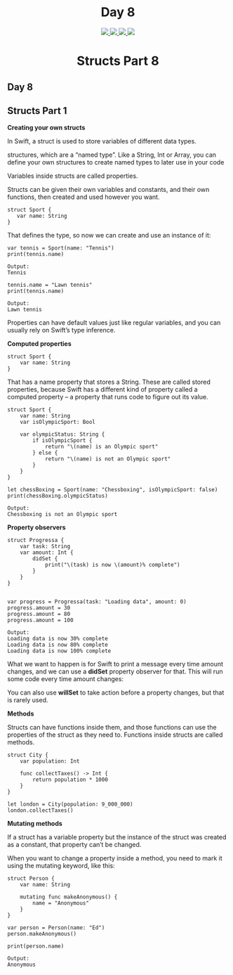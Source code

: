 <div align='center'>
    <h1>Day 8</h1> 
    <a class="header-badge" target="_blank" href="https://www.linkedin.com/in/saurabhmchavan/">
          <img src="https://img.shields.io/badge/style--5eba00.svg?label=LinkedIn&logo=linkedin&style=social">
    </a>   
    <a class="header-badge" target="_blank" href="https://twitter.com/100rabhcsmc">
          <img src="https://img.shields.io/badge/style--5eba00.svg?label=twitter&logo=twitter&style=social">
    </a>
    <a class="header-badge" target="_blank" href="https://instagram.com/100rabhch">
          <img src="https://img.shields.io/badge/style--5eba00.svg?label=instagram&logo=instagram&style=social">
    </a>
    <a class="header-badge" target="_blank" href="https://stackoverflow.com/users/12053852/saurabh-chavan?tab=profile">
          <img src="https://img.shields.io/badge/style--5eba00.svg?label=stackoverflow&logo=stackoverflow&style=social">
    </a>
 </div>

<div align='center'>
    <h1> Structs Part 8</h1> 
</div>

## Day 8

## Structs Part 1

**Creating your own structs**

In Swift, a struct is used to store variables of different data types.

structures, which are a “named type”. Like a String, Int or Array, you can define your own structures to create named types to later use in your code

Variables inside structs are called properties.

Structs can be given their own variables and constants, and their own functions, then created and used however you want.

```
struct Sport {
   var name: String
}
```

That defines the type, so now we can create and use an instance of it:

```
var tennis = Sport(name: "Tennis")
print(tennis.name)

Output:
Tennis

tennis.name = "Lawn tennis"
print(tennis.name)

Output:
Lawn tennis
```

Properties can have default values just like regular variables, and you can usually rely on Swift’s type inference.

**Computed properties**

```
struct Sport {
    var name: String
}
```

That has a name property that stores a String. These are called stored properties, because Swift has a different kind of property called a computed property – a property that runs code to figure out its value.

```
struct Sport {
    var name: String
    var isOlympicSport: Bool

    var olympicStatus: String {
        if isOlympicSport {
            return "\(name) is an Olympic sport"
        } else {
            return "\(name) is not an Olympic sport"
        }
    }
}

let chessBoxing = Sport(name: "Chessboxing", isOlympicSport: false)
print(chessBoxing.olympicStatus)

Output:
Chessboxing is not an Olympic sport
```

**Property observers**

```
struct Progressa {
    var task: String
    var amount: Int {
        didSet {
            print("\(task) is now \(amount)% complete")
        }
    }
}


var progress = Progressa(task: "Loading data", amount: 0)
progress.amount = 30
progress.amount = 80
progress.amount = 100

Output:
Loading data is now 30% complete
Loading data is now 80% complete
Loading data is now 100% complete
```

What we want to happen is for Swift to print a message every time amount changes, and we can use a **didSet** property observer for that. This will run some code every time amount changes:

You can also use **willSet** to take action before a property changes, but that is rarely used.

**Methods**

Structs can have functions inside them, and those functions can use the properties of the struct as they need to. Functions inside structs are called methods.

```
struct City {
    var population: Int

    func collectTaxes() -> Int {
        return population * 1000
    }
}

let london = City(population: 9_000_000)
london.collectTaxes()
```

**Mutating methods**

If a struct has a variable property but the instance of the struct was created as a constant, that property can’t be changed.

When you want to change a property inside a method, you need to mark it using the mutating keyword, like this:

```
struct Person {
    var name: String

    mutating func makeAnonymous() {
        name = "Anonymous"
    }
}

var person = Person(name: "Ed")
person.makeAnonymous()

print(person.name)

Output:
Anonymous
```
